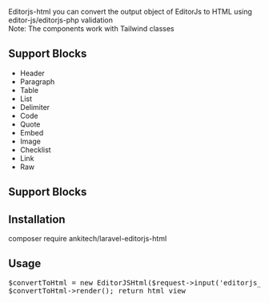 Editorjs-html you can convert the output object of EditorJs to HTML using editor-js/editorjs-php validation
<br>
Note: The components work with Tailwind classes

<h2>Support Blocks</h2>

<ul>
  <li>Header</li>
  <li>Paragraph</li>
  <li>Table</li>
  <li>List</li>
  <li>Delimiter</li>
  <li>Code</li>
  <li>Quote</li>
  <li>Embed</li>
  <li>Image</li>
  <li>Checklist</li>
  <li>Link</li>
  <li>Raw</li>
</ul>
<h2>Support Blocks</h2>

<h2>Installation</h2>
composer require ankitech/laravel-editorjs-html

<h2>Usage</h2>
<pre>
$convertToHtml = new EditorJSHtml($request->input('editorjs_data'));
$convertToHtml->render(); return html view
</pre>
